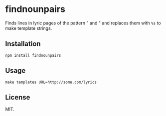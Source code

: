 findnounpairs
==================

Finds lines in lyric pages of the pattern "<noun> and <noun>" and replaces them with `%s` to make template strings.

Installation
------------

    npm install findnounpairs

Usage
-----

    make templates URL=http://some.com/lyrics


License
-------

MIT.
